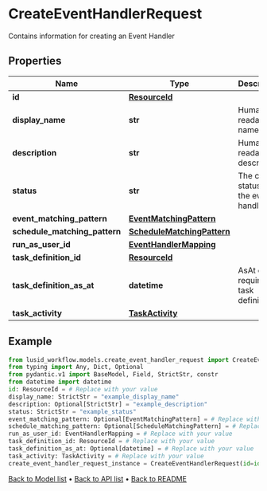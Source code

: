 # CreateEventHandlerRequest

Contains information for creating an Event Handler
## Properties
Name | Type | Description | Notes
------------ | ------------- | ------------- | -------------
**id** | [**ResourceId**](ResourceId.md) |  | 
**display_name** | **str** | Human readable name | 
**description** | **str** | Human readable description | [optional] 
**status** | **str** | The current status of the event handler | 
**event_matching_pattern** | [**EventMatchingPattern**](EventMatchingPattern.md) |  | [optional] 
**schedule_matching_pattern** | [**ScheduleMatchingPattern**](ScheduleMatchingPattern.md) |  | [optional] 
**run_as_user_id** | [**EventHandlerMapping**](EventHandlerMapping.md) |  | 
**task_definition_id** | [**ResourceId**](ResourceId.md) |  | 
**task_definition_as_at** | **datetime** | AsAt of the required task definition | [optional] 
**task_activity** | [**TaskActivity**](TaskActivity.md) |  | 
## Example

```python
from lusid_workflow.models.create_event_handler_request import CreateEventHandlerRequest
from typing import Any, Dict, Optional
from pydantic.v1 import BaseModel, Field, StrictStr, constr
from datetime import datetime
id: ResourceId = # Replace with your value
display_name: StrictStr = "example_display_name"
description: Optional[StrictStr] = "example_description"
status: StrictStr = "example_status"
event_matching_pattern: Optional[EventMatchingPattern] = # Replace with your value
schedule_matching_pattern: Optional[ScheduleMatchingPattern] = # Replace with your value
run_as_user_id: EventHandlerMapping = # Replace with your value
task_definition_id: ResourceId = # Replace with your value
task_definition_as_at: Optional[datetime] = # Replace with your value
task_activity: TaskActivity = # Replace with your value
create_event_handler_request_instance = CreateEventHandlerRequest(id=id, display_name=display_name, description=description, status=status, event_matching_pattern=event_matching_pattern, schedule_matching_pattern=schedule_matching_pattern, run_as_user_id=run_as_user_id, task_definition_id=task_definition_id, task_definition_as_at=task_definition_as_at, task_activity=task_activity)

```

[Back to Model list](../README.md#documentation-for-models) &#8226; [Back to API list](../README.md#documentation-for-api-endpoints) &#8226; [Back to README](../README.md)


